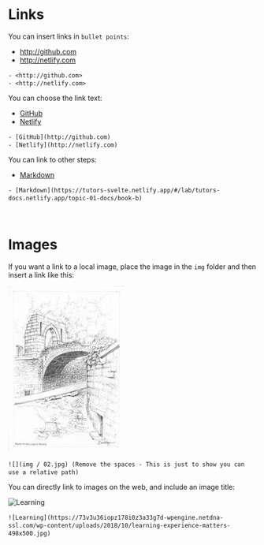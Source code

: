 # Links

You can insert links in `bullet points`:

- <http://github.com>
- <http://netlify.com>

~~~
- <http://github.com>
- <http://netlify.com>
~~~

You can choose the link text:

- [GitHub](http://github.com)
- [Netlify](http://netlify.com)

~~~
- [GitHub](http://github.com)
- [Netlify](http://netlify.com)
~~~

You can link to other steps:

- [Markdown](https://tutors-svelte.netlify.app/#/lab/tutors-docs.netlify.app/topic-01-docs/book-b)

~~~
- [Markdown](https://tutors-svelte.netlify.app/#/lab/tutors-docs.netlify.app/topic-01-docs/book-b)
~~~

<br />

# Images

If you want a link to a local image, place the image in the `img` folder and then insert a link like this:

![](img/02.jpg)

~~~
![](img / 02.jpg) (Remove the spaces - This is just to show you can use a relative path)
~~~

You can directly link to images on the web, and include an image title:

![Learning](https://73v3u36iopz178i0z3a33g7d-wpengine.netdna-ssl.com/wp-content/uploads/2018/10/learning-experience-matters-498x500.jpg)


~~~
![Learning](https://73v3u36iopz178i0z3a33g7d-wpengine.netdna-ssl.com/wp-content/uploads/2018/10/learning-experience-matters-498x500.jpg)
~~~
<br />